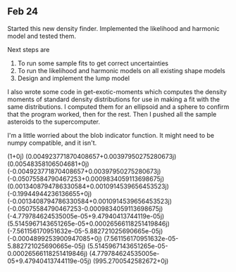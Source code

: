 ## Feb 24

Started this new density finder. Implemented the likelihood and harmonic model and tested them.

Next steps are
1. To run some sample fits to get correct uncertainties
2. To run the likelihood and harmonic models on all existing shape models
3. Design and implement the lump model

I also wrote some code in get-exotic-moments which computes the density moments of standard density distributions for use in making a fit with the same distributions. I computed them for an ellipsoid and a sphere to confirm that the program worked, then for the rest. Then I pushed all the sample asteroids to the supercomputer.

I'm a little worried about the blob indicator function. It might need to be numpy compatible, and it isn't.

(1+0j)
(0.004923771870408657+0.00397950275280673j)
(0.00548358106504681+0j)
(-0.004923771870408657+0.00397950275280673j)
(-0.05075584790467253+0.0009834059113698675j)
(0.0013408794786330584+0.0010914539656453523j)
(-0.19944944236136655+0j)
(-0.0013408794786330584+0.0010914539656453523j)
(-0.05075584790467253-0.0009834059113698675j)
(-4.779784624535005e-05+9.47940413744119e-05j)
(5.5145967143651265e-05+0.00026566118251419846j)
(-7.561156170951632e-05-5.882721025690665e-05j)
(-0.0004899253900947085+0j)
(7.561156170951632e-05-5.882721025690665e-05j)
(5.5145967143651265e-05-0.00026566118251419846j)
(4.779784624535005e-05+9.47940413744119e-05j)
(995.2700542582672+0j)